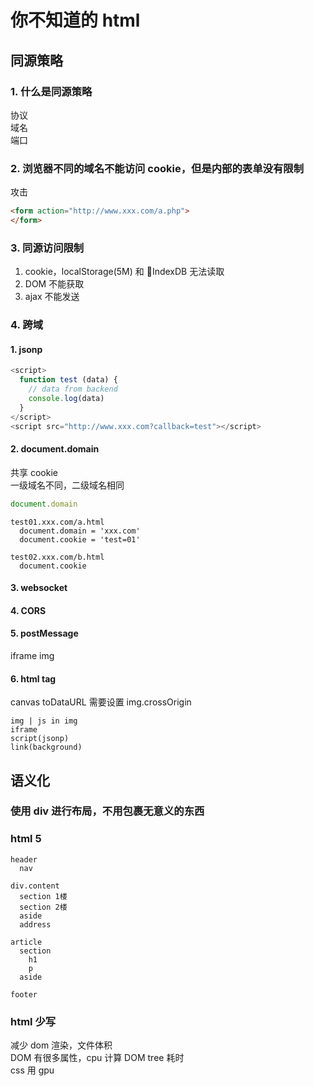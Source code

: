 # 你不知道的 html

## 同源策略

### 1. 什么是同源策略
协议  
域名  
端口  

### 2. 浏览器不同的域名不能访问 cookie，但是内部的表单没有限制
攻击

```html
<form action="http://www.xxx.com/a.php">
</form>
```

### 3. 同源访问限制
1. cookie，localStorage(5M) 和 IndexDB 无法读取
2. DOM 不能获取
3. ajax 不能发送

### 4. 跨域

#### 1. jsonp
```js
<script>
  function test (data) {
    // data from backend
    console.log(data)
  }
</script>
<script src="http://www.xxx.com?callback=test"></script>
```

#### 2. document.domain
共享 cookie  
一级域名不同，二级域名相同

```js
document.domain
```

```
test01.xxx.com/a.html
  document.domain = 'xxx.com'
  document.cookie = 'test=01'

test02.xxx.com/b.html
  document.cookie
```

#### 3. websocket

#### 4. CORS

#### 5. postMessage
iframe img  

#### 6. html tag
canvas toDataURL 需要设置 img.crossOrigin
```
img | js in img
iframe
script(jsonp)
link(background)
```

## 语义化

### 使用 div 进行布局，不用包裹无意义的东西

### html 5
```
header
  nav

div.content
  section 1楼
  section 2楼
  aside
  address

article
  section
    h1
    p
  aside

footer
```

### html 少写
减少 dom 渲染，文件体积  
DOM 有很多属性，cpu 计算 DOM tree 耗时  
css 用 gpu
